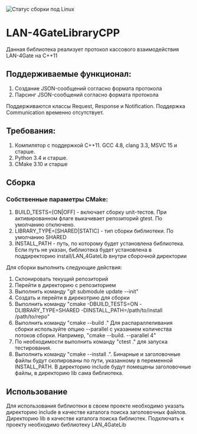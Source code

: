 ![Статус сборки под Linux](https://github.com/dolbaster/LAN-4GateLibraryCPP/workflows/Linux/badge.svg)

# LAN-4GateLibraryCPP
Данная библиотека реализует протокол кассового взаимодействия LAN-4Gate на C++11

## Поддерживаемые функционал:
1. Создание JSON-сообщений согласно формата протокола
2. Парсинг JSON-сообщений согласно формата протокола

Поддерживаются классы Request, Response и Notification.
Поддержка Communication временно отсутствует.
 
 ## Требования:
 1. Компилятор с поддержкой C++11. GCC 4.8, clang 3.3, MSVC 15 и старше.
 2. Python 3.4 и старше.
 3. CMake 3.10 и старше
 ## Сборка
 ### Собственные параметры CMake:
 1. BUILD_TESTS=[ON|OFF] - включает сборку unit-тестов. При активированном флаге выкачивает репозиторий gtest. По умолчанию отключено.
 2. LIBRARY_TYPE=[SHARED|STATIC] - тип сборки библиотеки. По умолчанию SHARED
 3. INSTALL_PATH - путь, по которому будет установлена библиотека. Если путь не указан, библиотека будет установлена в поддиректорию install/LAN_4GateLib внутри сборочной директории
  
  Для сборки выполнить следующие действия:
  1. Склонировать текущий репозиторий 
  2. Перейти в директорию с репозиторием
  3. Выполнить команду "git submodule update --init"
  4. Создать и перейти в дирекотрию для сборки
  5. Выполнить команду "cmake -DBUILD_TESTS=ON -DLIBRARY_TYPE=SHARED -DINSTALL_PATH=/path/to/install /path/to/repo"
  6. Выполнить команду "cmake --build ." Для распараллеливания сборки используйте опцию --parallel с указанием количества потоков сборки. Например, "cmake --build. --parallel 4" 
  7. По необходимости выполнить команду "ctest ." для запуска тестирования.
  8. Выполнить команду "cmake --install .". Бинарные и заголовочные файлы будут скопированы по пути, указанному в переменной INSTALL_PATH. В директорию include будут помещены заголовочные файлы, в директорию lib сама библиотека.
  ## Использование
  Для использования библиотеки в своем проекте необходимо указать директорию include в качестве каталога поиска заголовочных файлов. Директорию lib в качестве каталога поиска библиотек. Подключать к проекту необходимо библиотеку LAN_4GateLib 